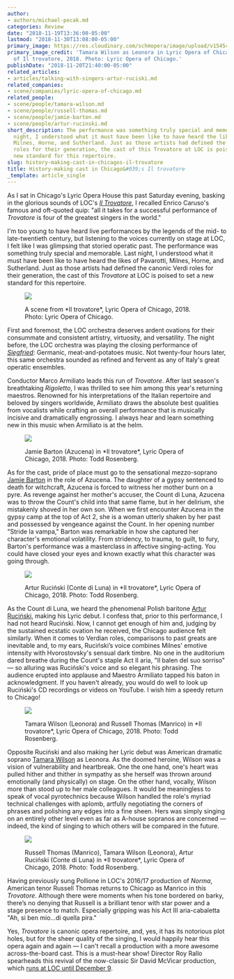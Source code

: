 ```yaml
---
author:
- authors/michael-pecak.md
categories: Review
date: "2018-11-19T13:36:00-05:00"
lastmod: "2018-11-30T13:08:00-05:00"
primary_image: https://res.cloudinary.com/schmopera/image/upload/v1545409169/media/webhook-uploads/1542652498125/sqTamaraWilson_ILTROVATORE_LyricOperaofChicago_CamA-12.jpg.jpg
primary_image_credit: 'Tamara Wilson as Leonora in Lyric Opera of Chicago''s production
  of Il trovatore, 2018. Photo: Lyric Opera of Chicago.'
publishDate: "2018-11-20T21:40:00-05:00"
related_articles:
- articles/talking-with-singers-artur-ruciski.md
related_companies:
- scene/companies/lyric-opera-of-chicago.md
related_people:
- scene/people/tamara-wilson.md
- scene/people/russell-thomas.md
- scene/people/jamie-barton.md
- scene/people/artur-rucinski.md
short_description: The performance was something truly special and memorable. Last
  night, I understood what it must have been like to have heard the likes of Pavarotti,
  Milnes, Horne, and Sutherland. Just as those artists had defined the canonic Verdi
  roles for their generation, the cast of this Trovatore at LOC is poised to set a
  new standard for this repertoire.
slug: history-making-cast-in-chicagos-il-trovatore
title: History-making cast in Chicago&#039;s Il trovatore
_template: article_single
---
```

As I sat in Chicago's Lyric Opera House this past Saturday evening, basking in the glorious sounds of LOC's [*Il Trovatore*](https://www.lyricopera.org/concertstickets/calendar/2018-2019/il-trovatore-opera-tickets), I recalled Enrico Caruso's famous and oft-quoted quip: "all it takes for a successful performance of *Trovatore* is four of the greatest singers in the world." 
 
I'm too young to have heard live performances by the legends of the mid- to late-twentieth century, but listening to the voices currently on stage at LOC, I felt like I was glimpsing that storied operatic past. The performance was something truly special and memorable. Last night, I understood what it must have been like to have heard the likes of Pavarotti, Milnes, Horne, and Sutherland. Just as those artists had defined the canonic Verdi roles for their generation, the cast of this *Trovatore* at LOC is poised to set a new standard for this repertoire. 

<figure data-type="image">

![](https://res.cloudinary.com/schmopera/image/upload/v1545409169/media/webhook-uploads/1542652240589/ILTROVATORE_LyricOperaofChicago_CamB32.jpg.jpg)

<figcaption>A scene from *Il trovatore*, Lyric Opera of Chicago, 2018. Photo: Lyric Opera of Chicago.</figcaption>
</figure>
 
First and foremost, the LOC orchestra deserves ardent ovations for their consummate and consistent artistry, virtuosity, and versatility. The night before, the LOC orchestra was playing the closing performance of [*Siegfried*](/inflatable-beasts-vocal-brilliance-locs-siegfried/): Germanic, meat-and-potatoes music. Not twenty-four hours later, this same orchestra sounded as refined and fervent as any of Italy's great operatic ensembles. 

Conductor Marco Armiliato leads this run of *Trovatore*. After last season's breathtaking *Rigoletto*, I was thrilled to see him among this year's returning maestros. Renowned for his interpretations of the Italian repertoire and beloved by singers worldwide, Armiliato draws the absolute best qualities from vocalists while crafting an overall performance that is musically incisive and dramatically engrossing. I always hear and learn something new in this music when Armiliato is at the helm.

<figure data-type="image">

![](https://res.cloudinary.com/schmopera/image/upload/v1545409169/media/webhook-uploads/1542652258172/JamieBarton_ILTROVATORE_LyricOperaofChicago_LYR181114_188.jpg.jpg)

<figcaption>Jamie Barton (Azucena) in *Il trovatore*, Lyric Opera of Chicago, 2018. Photo: Todd Rosenberg.</figcaption>
</figure>

As for the cast, pride of place must go to the sensational mezzo-soprano [Jamie Barton](/talking-with-singers-jamie-barton/) in the role of Azucena. The daughter of a gypsy sentenced to death for witchcraft, Azucena is forced to witness her mother burn on a pyre. As revenge against her mother's accuser, the Count di Luna, Azucena was to throw the Count's child into that same flame, but in her delirium, she mistakenly shoved in her own son. When we first encounter Azucena in the gypsy camp at the top of Act 2, she is a woman utterly shaken by her past and possessed by vengeance against the Count. In her opening number "Stride la vampa," Barton was remarkable in how she captured her character's emotional volatility. From stridency, to trauma, to guilt, to fury, Barton's performance was a masterclass in affective singing-acting. You could have closed your eyes and known exactly what this character was going through.

<figure data-type="image">

![](https://res.cloudinary.com/schmopera/image/upload/v1545409169/media/webhook-uploads/1542652271141/ArturRucinnski_ILTROVATORE_LyricOperaofChicago_LYR181114_074.jpg.jpg)

<figcaption>Artur Ruciński (Conte di Luna) in *Il trovatore*, Lyric Opera of Chicago, 2018. Photo: Todd Rosenberg.</figcaption>
</figure>
 
As the Count di Luna, we heard the phenomenal Polish baritone [Artur Ruciński](/scene/people/artur-rucinski/), making his Lyric debut. I confess that, prior to this performance, I had not heard Ruciński. Now, I cannot get enough of him and, judging by the sustained ecstatic ovation he received, the Chicago audience felt similarly. When it comes to Verdian roles, comparisons to past greats are inevitable and, to my ears, Ruciński’s voice combines Milnes' emotive intensity with Hvorostovsky's sensual dark timbre. No one in the auditorium dared breathe during the Count's staple Act II aria, "Il balen del suo sorriso" — so alluring was Ruciński's voice and so elegant his phrasing. The audience erupted into applause and Maestro Armiliato tapped his baton in acknowledgment. If you haven't already, you would do well to look up Ruciński's CD recordings or videos on YouTube. I wish him a speedy return to Chicago!   

<figure data-type="image">

![](https://res.cloudinary.com/schmopera/image/upload/v1545409169/media/webhook-uploads/1542652301746/TamaraWilson_RussellThomas_ILTROVATORE_LyricOperaofChicago_LYR181114_403.jpg.jpg)

<figcaption>Tamara Wilson (Leonora) and Russell Thomas (Manrico) in *Il trovatore*, Lyric Opera of Chicago, 2018. Photo: Todd Rosenberg.</figcaption>
</figure>

Opposite Ruciński and also making her Lyric debut was American dramatic soprano [Tamara Wilson](/scene/people/tamara-wilson/) as Leonora. As the doomed heroine, Wilson was a vision of vulnerability and heartbreak. One the one hand, one's heart was pulled hither and thither in sympathy as she herself was thrown around emotionally (and physically) on stage. On the other hand, vocally, Wilson more than stood up to her male colleagues. It would be meaningless to speak of vocal pyrotechnics because Wilson handled the role's myriad technical challenges with aplomb, artfully negotiating the corners of phrases and polishing any edges into a fine sheen. Hers was simply singing on an entirely other level even as far as A-house sopranos are concerned — indeed, the kind of singing to which others will be compared in the future.

<figure data-type="image">

![](https://res.cloudinary.com/schmopera/image/upload/v1545409169/media/webhook-uploads/1542652392590/RussellThomas_TamaraWilson_ArturRucin%CC%81ski_ILTROVATORE_LyricOperaofChicago_LYR181114_094.jpg.jpg)

<figcaption>Russell Thomas (Manrico), Tamara Wilson (Leonora), Artur Ruciński (Conte di Luna) in *Il trovatore*, Lyric Opera of Chicago, 2018. Photo: Todd Rosenberg.</figcaption>
</figure>

Having previously sung Pollione in LOC's 2016/17 production of *Norma*, American tenor Russell Thomas returns to Chicago as Manrico in this *Trovatore*. Although there were moments when his tone bordered on barky, there’s no denying that Russell is a brilliant tenor with star power and a stage presence to match. Especially gripping was his Act III aria-cabaletta "Ah, si ben mio…di quella pira." 
 
Yes, *Trovatore* is canonic opera repertoire, and, yes, it has its notorious plot holes, but for the sheer quality of the singing, I would happily hear this opera again and again — I can't recall a production with a more awesome across-the-board cast. This is a must-hear show! Director Roy Rallo spearheads this revival of the now-classic Sir David McVicar production, which [runs at LOC until December 9](https://www.lyricopera.org/concertstickets/calendar/2018-2019/il-trovatore-opera-tickets).